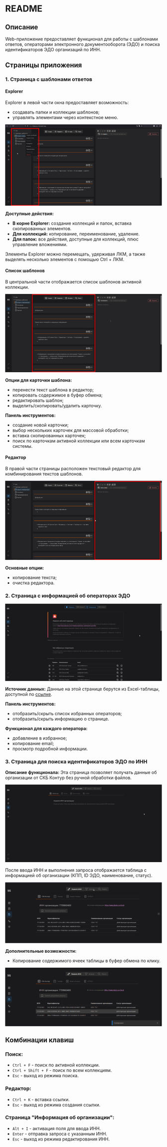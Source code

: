 # README

## Описание

Web-приложение предоставляет функционал для работы с шаблонами ответов, операторами электронного документооборота (ЭДО) и поиска идентификаторов ЭДО организаций по ИНН.

## Страницы приложения

### 1. Страница с шаблонами ответов

#### Explorer
Explorer в левой части окна предоставляет возможность:
- создавать папки и коллекции шаблонов;
- управлять элементами через контекстное меню.

![Explorer](images/explorer.png)

**Доступные действия:**
- **В корне Explorer:** создание коллекций и папок, вставка скопированных элементов.
- **Для коллекций:** копирование, переименование, удаление.
- **Для папок:** все действия, доступные для коллекций, плюс управление вложениями.

Элементы Explorer можно перемещать, удерживая ЛКМ, а также выделять несколько элементов с помощью Ctrl + ЛКМ.

#### Список шаблонов
В центральной части отображается список шаблонов активной коллекции.

![Список шаблонов](images/templatesList.png)

**Опции для карточки шаблона:**
- перенести текст шаблона в редактор;
- копировать содержимое в буфер обмена;
- редактировать шаблон;
- выделить/скопировать/удалить карточку.

**Панель инструментов:**
- создание новой карточки;
- выбор нескольких карточек для массовой обработки;
- вставка скопированных карточек;
- поиск по карточкам активной коллекции или всем карточкам системы.

#### Редактор
В правой части страницы расположен текстовый редактор для комбинирования текстов шаблонов.

![Редактор](images/outputEditor.png)

**Основные опции:**
- копирование текста;
- очистка редактора.

### 2. Страница с информацией об операторах ЭДО

![Операторы ЭДО](images/operators.png)

**Источник данных:**
Данные на этой странице берутся из Excel-таблицы, доступной по [ссылке](https://www.nalog.gov.ru/rn77/taxation/submission_statements/el_count/#t2).

**Панель инструментов:**
- отобразить/скрыть список избранных операторов;
- отобразить/скрыть информацию о странице.

**Функционал для каждого оператора:**
- добавление в избранное;
- копирование email;
- просмотр подробной информации.

### 3. Страница для поиска идентификаторов ЭДО по ИНН

**Описание функционала:**
Эта страница позволяет получать данные об организации от СКБ Контур без ручной обработки файлов.

![Начальный вид страницы](images/organizationInfo_start.png)

После ввода ИНН и выполнения запроса отображается таблица с информацией об организации (КПП, ID ЭДО, наименование, статус).

![Результаты поиска](images/organizationInfo_searchResult.png)

**Дополнительные возможности:**
- Копирование содержимого ячеек таблицы в буфер обмена по клику.

![Копирование данных](images/organizationInfo_copy.png)

## Комбинации клавиш

### Поиск:
- `Ctrl + F` - поиск по активной коллекции.
- `Ctrl + Shift + F` - поиск по всем коллекциям.
- `Esc` - выход из режима поиска.

### Редактор:
- `Ctrl + K` - вставка ссылки.
- `Esc` - выход из режима создания ссылки.

### Страница "Информация об организации":
- `Alt + I` - активация поля для ввода ИНН.
- `Enter` - отправка запроса с указанным ИНН.
- `Esc` - выход из режима редактирования ИНН.

<!-- ## Системные требования
- Современный веб-браузер (Google Chrome, Mozilla Firefox, Microsoft Edge).
- Подключение к интернету.

## Установка и запуск
1. Склонируйте репозиторий:
   ```bash
   git clone https://github.com/your-repo-name.git
   ```
2. Установите зависимости (если применимо):
   ```bash
   npm install
   ```
3. Запустите приложение:
   ```bash
   npm start
   ``` -->

<!-- ## Лицензия -->

